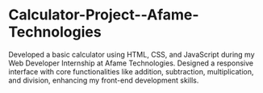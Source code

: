 # Calculator-Project--Afame-Technologies
Developed a basic calculator using HTML, CSS, and JavaScript during my Web Developer Internship at Afame Technologies. Designed a responsive interface with core functionalities like addition, subtraction, multiplication, and division, enhancing my front-end development skills.

